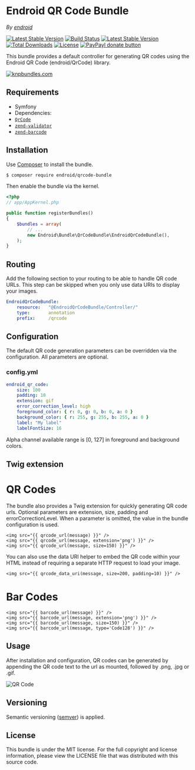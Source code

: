 Endroid QR Code Bundle
======================

*By [endroid](http://endroid.nl/)*

[![Latest Stable Version](http://img.shields.io/packagist/v/endroid/qrcode-bundle.svg)](https://packagist.org/packages/endroid/qrcode-bundle)
[![Build Status](http://img.shields.io/travis/endroid/EndroidQrCodeBundle.svg)](http://travis-ci.org/endroid/EndroidQrCodeBundle)
[![Latest Stable Version](https://poser.pugx.org/endroid/qrcode-bundle/v/stable.png)](https://packagist.org/packages/endroid/qrcode-bundle)
[![Total Downloads](http://img.shields.io/packagist/dt/endroid/qrcode-bundle.svg)](https://packagist.org/packages/endroid/qrcode-bundle)
[![License](http://img.shields.io/packagist/l/endroid/qrcode-bundle.svg)](https://packagist.org/packages/endroid/qrcode-bundle)
[![PayPayl donate button](http://img.shields.io/badge/paypal-donate-orange.svg)](https://www.paypal.com/cgi-bin/webscr?cmd=_s-xclick&hosted_button_id=RGH86QN825TWN "Keep me off the streets")

This bundle provides a default controller for generating QR codes using the
Endroid QR Code (endroid/QrCode) library.

[![knpbundles.com](http://knpbundles.com/endroid/EndroidQrCodeBundle/badge-short)](http://knpbundles.com/endroid/EndroidQrCodeBundle)

## Requirements

* Symfony
* Dependencies:
 * [`QrCode`](https://github.com/endroid/QrCode)
 * [`zend-validator`](https://packagist.org/packages/zendframework/zend-validator)
 * [`zend-barcode`](https://packagist.org/packages/zendframework/zend-barcode)

## Installation

Use [Composer](https://getcomposer.org/) to install the bundle.

``` bash
$ composer require endroid/qrcode-bundle
```

Then enable the bundle via the kernel.

``` php
<?php
// app/AppKernel.php

public function registerBundles()
{
    $bundles = array(
        // ...
        new Endroid\Bundle\QrCodeBundle\EndroidQrCodeBundle(),
    );
}
```

## Routing

Add the following section to your routing to be able to handle QR code URLs.
This step can be skipped when you only use data URIs to display your images.

``` yml
EndroidQrCodeBundle:
    resource:   "@EndroidQrCodeBundle/Controller/"
    type:       annotation
    prefix:     /qrcode
```

## Configuration

The default QR code generation parameters can be overridden via the
configuration. All parameters are optional.

### config.yml

```yaml
endroid_qr_code:
    size: 100
    padding: 10
    extension: gif
    error_correction_level: high
    foreground_color: { r: 0, g: 0, b: 0, a: 0 }
    background_color: { r: 255, g: 255, b: 255, a: 0 }
    label: "My label"
    labelFontSize: 16
```

Alpha channel available range is [0, 127] in foreground and background colors.

## Twig extension

# QR Codes

The bundle also provides a Twig extension for quickly generating QR code urls.
Optional parameters are extension, size, padding and errorCorrectionLevel. When
a parameter is omitted, the value in the bundle configuration is used.

``` twig
<img src="{{ qrcode_url(message) }}" />
<img src="{{ qrcode_url(message, extension='png') }}" />
<img src="{{ qrcode_url(message, size=150) }}" />
```

You can also use the data URI helper to embed the QR code within your HTML
instead of requiring a separate HTTP request to load your image.

``` twig
<img src="{{ qrcode_data_uri(message, size=200, padding=10) }}" />
```
# Bar Codes

``` twig
<img src="{{ barcode_url(message) }}" />
<img src="{{ barcode_url(message, extension='png') }}" />
<img src="{{ barcode_url(message, size=150) }}" />
<img src="{{ barcode_url(message, type='Code128') }}" />
```

## Usage

After installation and configuration, QR codes can be generated by appending
the QR code text to the url as mounted, followed by .png, .jpg or .gif.

![QR Code](http://endroid.nl/qrcode/Life%20is%20too%20short%20to%20be%20generating%20QR%20codes.png)

## Versioning

Semantic versioning ([semver](http://semver.org/)) is applied.

## License

This bundle is under the MIT license. For the full copyright and license information, please view the LICENSE file that
was distributed with this source code.
